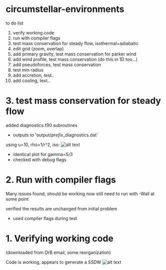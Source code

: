 # circumstellar-environments


to do list

1.  verify working code
2.  run with compiler flags
3.  test mass conservation for steady flow, isothermal+adiabatic
4.  edit grid (zoom, overlap)
5.  add primary gravity, test mass conservation for parker wind
6.  add wind profile, test mass conservation (do this in 1D too...)
7.  add pseudoforces, test mass conservation
8.  test min radius
9.  add accretion, test..
10. add cooling, test..


# 3. test mass conservation for steady flow

added diagnostics.f90 subroutines
 - outputs to 'output/*prefix*_diagnostics.dat'

using u=10, rho=1/r^2, iso:
![alt text](http://astro.physics.ncsu.edu/~cekolb/research/circumstellar-environments/img/mass_conservation1.png)

 - identical plot for gamma=5/3
 - checked with debug flags


# 2. Run with compiler flags

Many issues found, should be working now
still need to run with -Wall at some point

verified the results are unchanged from initial problem
 - used compiler flags during test


# 1. Verifying working code 
(downloaded from DrB email, some reorganization)

Code is working, appears to generate a SSDW
![alt text](http://astro.physics.ncsu.edu/~cekolb/research/circumstellar-environments/img/initial.png)